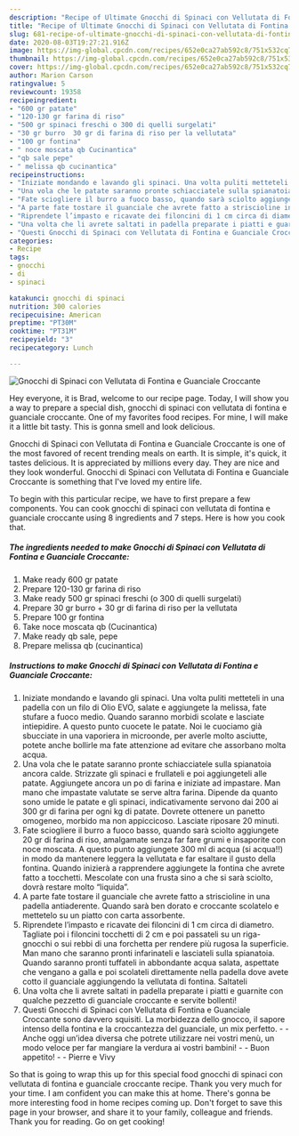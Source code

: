```yaml
---
description: "Recipe of Ultimate Gnocchi di Spinaci con Vellutata di Fontina e Guanciale Croccante"
title: "Recipe of Ultimate Gnocchi di Spinaci con Vellutata di Fontina e Guanciale Croccante"
slug: 681-recipe-of-ultimate-gnocchi-di-spinaci-con-vellutata-di-fontina-e-guanciale-croccante
date: 2020-08-03T19:27:21.916Z
image: https://img-global.cpcdn.com/recipes/652e0ca27ab592c8/751x532cq70/gnocchi-di-spinaci-con-vellutata-di-fontina-e-guanciale-croccante-recipe-main-photo.jpg
thumbnail: https://img-global.cpcdn.com/recipes/652e0ca27ab592c8/751x532cq70/gnocchi-di-spinaci-con-vellutata-di-fontina-e-guanciale-croccante-recipe-main-photo.jpg
cover: https://img-global.cpcdn.com/recipes/652e0ca27ab592c8/751x532cq70/gnocchi-di-spinaci-con-vellutata-di-fontina-e-guanciale-croccante-recipe-main-photo.jpg
author: Marion Carson
ratingvalue: 5
reviewcount: 19358
recipeingredient:
- "600 gr patate"
- "120-130 gr farina di riso"
- "500 gr spinaci freschi o 300 di quelli surgelati"
- "30 gr burro  30 gr di farina di riso per la vellutata"
- "100 gr fontina"
- " noce moscata qb Cucinantica"
- "qb sale pepe"
- " melissa qb cucinantica"
recipeinstructions:
- "Iniziate mondando e lavando gli spinaci. Una volta puliti metteteli in una padella con un filo di Olio EVO, salate e aggiungete la melissa, fate stufare a fuoco medio. Quando saranno morbidi scolate e lasciate intiepidire. A questo punto cuocete le patate. Noi le cuociamo già sbucciate in una vaporiera in microonde, per averle molto asciutte, potete anche bollirle ma fate attenzione ad evitare che assorbano molta acqua."
- "Una vola che le patate saranno pronte schiacciatele sulla spianatoia ancora calde. Strizzate gli spinaci e frullateli e poi aggiungeteli alle patate. Aggiungete ancora un po di farina e iniziate ad impastare. Man mano che impastate valutate se serve altra farina. Dipende da quanto sono umide le patate e gli spinaci, indicativamente servono dai 200 ai 300 gr di farina per ogni kg di patate. Dovrete ottenere un panetto omogeneo, morbido ma non appiccicoso. Lasciate riposare 20 minuti."
- "Fate sciogliere il burro a fuoco basso, quando sarà sciolto aggiungete 20 gr di farina di riso, amalgamate senza far fare grumi e insaporite con noce moscata. A questo punto aggiungete 300 ml di acqua (si acqua!!) in modo da mantenere leggera la vellutata e far esaltare il gusto della fontina. Quando inizierà a rapprendere aggiungete la fontina che avrete fatto a tocchetti. Mescolate con una frusta sino a che si sarà sciolto, dovrà restare molto “liquida”."
- "A parte fate tostare il guanciale che avrete fatto a striscioline in una padella antiaderente. Quando sarà ben dorato e croccante scolatelo e mettetelo su un piatto con carta assorbente."
- "Riprendete l’impasto e ricavate dei filoncini di 1 cm circa di diametro. Tagliate poi i filoncini tocchetti di 2 cm e poi passateli su un riga-gnocchi o sui rebbi di una forchetta per rendere più rugosa la superficie. Man mano che saranno pronti infarinateli e lasciateli sulla spianatoia. Quando saranno pronti tuffateli in abbondante acqua salata, aspettate che vengano a galla e poi scolateli direttamente nella padella dove avete cotto il guanciale aggiungendo la vellutata di fontina. Saltateli"
- "Una volta che li avrete saltati in padella preparate i piatti e guarnite con qualche pezzetto di guanciale croccante e servite bollenti!"
- "Questi Gnocchi di Spinaci con Vellutata di Fontina e Guanciale Croccante sono davvero squisiti. La morbidezza dello gnocco, il sapore intenso della fontina e la croccantezza del guanciale, un mix perfetto.  Anche oggi un’idea diversa che potrete utilizzare nei vostri menù, un modo veloce per far mangiare la verdura ai vostri bambini!  Buon appetito!  Pierre e Vivy"
categories:
- Recipe
tags:
- gnocchi
- di
- spinaci

katakunci: gnocchi di spinaci 
nutrition: 300 calories
recipecuisine: American
preptime: "PT30M"
cooktime: "PT31M"
recipeyield: "3"
recipecategory: Lunch

---
```



![Gnocchi di Spinaci con Vellutata di Fontina e Guanciale Croccante](https://img-global.cpcdn.com/recipes/652e0ca27ab592c8/751x532cq70/gnocchi-di-spinaci-con-vellutata-di-fontina-e-guanciale-croccante-recipe-main-photo.jpg)

Hey everyone, it is Brad, welcome to our recipe page. Today, I will show you a way to prepare a special dish, gnocchi di spinaci con vellutata di fontina e guanciale croccante. One of my favorites food recipes. For mine, I will make it a little bit tasty. This is gonna smell and look delicious.

Gnocchi di Spinaci con Vellutata di Fontina e Guanciale Croccante is one of the most favored of recent trending meals on earth. It is simple, it's quick, it tastes delicious. It is appreciated by millions every day. They are nice and they look wonderful. Gnocchi di Spinaci con Vellutata di Fontina e Guanciale Croccante is something that I've loved my entire life.




To begin with this particular recipe, we have to first prepare a few components. You can cook gnocchi di spinaci con vellutata di fontina e guanciale croccante using 8 ingredients and 7 steps. Here is how you cook that.

<!--inarticleads1-->

##### The ingredients needed to make Gnocchi di Spinaci con Vellutata di Fontina e Guanciale Croccante:

1. Make ready 600 gr patate
1. Prepare 120-130 gr farina di riso
1. Make ready 500 gr spinaci freschi (o 300 di quelli surgelati)
1. Prepare 30 gr burro + 30 gr di farina di riso per la vellutata
1. Prepare 100 gr fontina
1. Take  noce moscata qb (Cucinantica)
1. Make ready qb sale, pepe
1. Prepare  melissa qb (cucinantica)




<!--inarticleads2-->

##### Instructions to make Gnocchi di Spinaci con Vellutata di Fontina e Guanciale Croccante:

1. Iniziate mondando e lavando gli spinaci. Una volta puliti metteteli in una padella con un filo di Olio EVO, salate e aggiungete la melissa, fate stufare a fuoco medio. Quando saranno morbidi scolate e lasciate intiepidire. A questo punto cuocete le patate. Noi le cuociamo già sbucciate in una vaporiera in microonde, per averle molto asciutte, potete anche bollirle ma fate attenzione ad evitare che assorbano molta acqua.
1. Una vola che le patate saranno pronte schiacciatele sulla spianatoia ancora calde. Strizzate gli spinaci e frullateli e poi aggiungeteli alle patate. Aggiungete ancora un po di farina e iniziate ad impastare. Man mano che impastate valutate se serve altra farina. Dipende da quanto sono umide le patate e gli spinaci, indicativamente servono dai 200 ai 300 gr di farina per ogni kg di patate. Dovrete ottenere un panetto omogeneo, morbido ma non appiccicoso. Lasciate riposare 20 minuti.
1. Fate sciogliere il burro a fuoco basso, quando sarà sciolto aggiungete 20 gr di farina di riso, amalgamate senza far fare grumi e insaporite con noce moscata. A questo punto aggiungete 300 ml di acqua (si acqua!!) in modo da mantenere leggera la vellutata e far esaltare il gusto della fontina. Quando inizierà a rapprendere aggiungete la fontina che avrete fatto a tocchetti. Mescolate con una frusta sino a che si sarà sciolto, dovrà restare molto “liquida”.
1. A parte fate tostare il guanciale che avrete fatto a striscioline in una padella antiaderente. Quando sarà ben dorato e croccante scolatelo e mettetelo su un piatto con carta assorbente.
1. Riprendete l’impasto e ricavate dei filoncini di 1 cm circa di diametro. Tagliate poi i filoncini tocchetti di 2 cm e poi passateli su un riga-gnocchi o sui rebbi di una forchetta per rendere più rugosa la superficie. Man mano che saranno pronti infarinateli e lasciateli sulla spianatoia. Quando saranno pronti tuffateli in abbondante acqua salata, aspettate che vengano a galla e poi scolateli direttamente nella padella dove avete cotto il guanciale aggiungendo la vellutata di fontina. Saltateli
1. Una volta che li avrete saltati in padella preparate i piatti e guarnite con qualche pezzetto di guanciale croccante e servite bollenti!
1. Questi Gnocchi di Spinaci con Vellutata di Fontina e Guanciale Croccante sono davvero squisiti. La morbidezza dello gnocco, il sapore intenso della fontina e la croccantezza del guanciale, un mix perfetto. -  - Anche oggi un’idea diversa che potrete utilizzare nei vostri menù, un modo veloce per far mangiare la verdura ai vostri bambini! -  - Buon appetito! -  - Pierre e Vivy




So that is going to wrap this up for this special food gnocchi di spinaci con vellutata di fontina e guanciale croccante recipe. Thank you very much for your time. I am confident you can make this at home. There's gonna be more interesting food in home recipes coming up. Don't forget to save this page in your browser, and share it to your family, colleague and friends. Thank you for reading. Go on get cooking!
